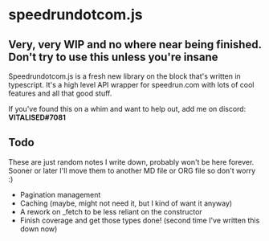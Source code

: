 # speedrundotcom.js

## Very, very WIP and no where near being finished. Don't try to use this unless you're insane

Speedrundotcom.js is a fresh new library on the block that's written in typescript. It's a high level API wrapper for speedrun.com with lots of cool features and all that good stuff.

If you've found this on a whim and want to help out, add me on discord: **VITALISED#7081**

## Todo

These are just random notes I write down, probably won't be here forever. Sooner or later I'll move them to another MD file or ORG file so don't worry :)

- Pagination management
- Caching (maybe, might not need it, but I kind of want it anyway)
- A rework on _fetch to be less reliant on the constructor
- Finish coverage and get those types done! (second time I've written this down now)
